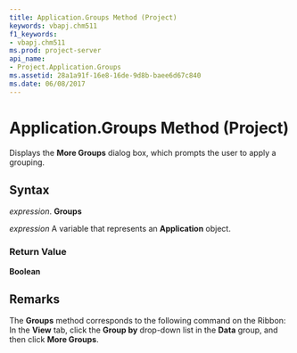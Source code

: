 ```yaml
---
title: Application.Groups Method (Project)
keywords: vbapj.chm511
f1_keywords:
- vbapj.chm511
ms.prod: project-server
api_name:
- Project.Application.Groups
ms.assetid: 28a1a91f-16e8-16de-9d8b-baee6d67c840
ms.date: 06/08/2017
---
```



# Application.Groups Method (Project)

Displays the **More Groups** dialog box, which prompts the user to apply a grouping.


## Syntax

 _expression_. **Groups**

 _expression_ A variable that represents an **Application** object.


### Return Value

 **Boolean**


## Remarks

The **Groups** method corresponds to the following command on the Ribbon: In the **View** tab, click the **Group by** drop-down list in the **Data** group, and then click **More Groups**.


